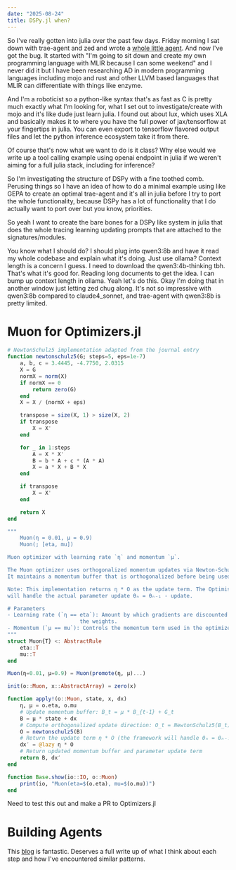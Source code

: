 ```yaml
---
date: "2025-08-24"
title: DSPy.jl when?
---
```


So I've really gotten into julia over the past few days. Friday morning I sat down with trae-agent and zed and wrote a [whole little agent][openai-tool-calling-jl]. And now I've got the bug. It started with "I'm going to sit down and create my own programming language with MLIR because I can some weekend" and I never did it but I have been researching AD in modern programming languages including mojo and rust and other LLVM based languages that MLIR can differentiate with things like enzyme.

And I'm a roboticist so a python-like syntax that's as fast as C is pretty much exactly what I'm looking for, what I set out to investigate/create with mojo and it's like dude just learn julia. I found out about lux, which uses XLA and basically makes it to where you have the full power of jax/tensorflow at your fingertips in julia. You can even export to tensorflow flavored output files and let the python inference ecosystem take it from there.

Of course that's now what we want to do is it class? Why else would we write up a tool calling example using openai endpoint in julia if we weren't aiming for a full julia stack, including for inference?

So I'm investigating the structure of DSPy with a fine toothed comb. Perusing things so I have an idea of how to do a minimal example using like GEPA to create an optimal trae-agent and it's all in julia before I try to port the whole functionality, because DSPy has a lot of functionality that I do actually want to port over but you know, priorities.


So yeah I want to create the bare bones for a DSPy like system in julia that does the whole tracing learning updating prompts that are attached to the signatures/modules.

You know what I should do? I should plug into qwen3:8b and have it read my whole codebase and explain what it's doing. Just use ollama? Context length is a concern I guess. I need to download the qwen3:4b-thinking tbh. That's what it's good for. Reading long documents to get the idea. I can bump up context length in ollama. Yeah let's do this. Okay I'm doing that in another window just letting zed chug along. It's not so impressive with qwen3:8b compared to claude4_sonnet, and trae-agent with qwen3:8b is pretty limited.


# Muon for Optimizers.jl

```julia
# NewtonSchulz5 implementation adapted from the journal entry
function newtonschulz5(G; steps=5, eps=1e-7)
    a, b, c = 3.4445, -4.7750, 2.0315
    X = G
    normX = norm(X)
    if normX == 0
        return zero(G)
    end
    X = X / (normX + eps)

    transpose = size(X, 1) > size(X, 2)
    if transpose
        X = X'
    end

    for _ in 1:steps
        A = X * X'
        B = b * A + c * (A * A)
        X = a * X + B * X
    end

    if transpose
        X = X'
    end

    return X
end

"""
    Muon(η = 0.01, μ = 0.9)
    Muon(; [eta, mu])

Muon optimizer with learning rate `η` and momentum `μ`.

The Muon optimizer uses orthogonalized momentum updates via Newton-Schulz iterations.
It maintains a momentum buffer that is orthogonalized before being used in parameter updates.

Note: This implementation returns η * O as the update term. The Optimisers.jl framework
will handle the actual parameter update θₙ = θₙ₋₁ - update.

# Parameters
- Learning rate (`η == eta`): Amount by which gradients are discounted before updating
                       the weights.
- Momentum (`μ == mu`): Controls the momentum term used in the optimizer.
"""
struct Muon{T} <: AbstractRule
    eta::T
    mu::T
end

Muon(η=0.01, μ=0.9) = Muon(promote(η, μ)...)

init(o::Muon, x::AbstractArray) = zero(x)

function apply!(o::Muon, state, x, dx)
    η, μ = o.eta, o.mu
    # Update momentum buffer: B_t = μ * B_{t-1} + G_t
    B = μ * state + dx
    # Compute orthogonalized update direction: O_t = NewtonSchulz5(B_t)
    O = newtonschulz5(B)
    # Return the update term η * O (the framework will handle θₙ = θₙ₋₁ - update)
    dx′ = @lazy η * O
    # Return updated momentum buffer and parameter update term
    return B, dx′
end

function Base.show(io::IO, o::Muon)
    print(io, "Muon(eta=$(o.eta), mu=$(o.mu))")
end
```

Need to test this out and make a PR to Optimizers.jl


# Building Agents

This [blog][claude-code] is fantastic. Deserves a full write up of what I think about each step and how I've encountered similar patterns.


[claude-code]: https://minusx.ai/blog/decoding-claude-code/
[openai-tool-calling-jl]: https://github.com/odellus/openai_julia_tool_example
